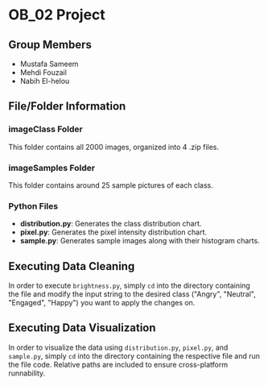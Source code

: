 # OB_02 Project

## Group Members
- Mustafa Sameem
- Mehdi Fouzail
- Nabih El-helou

## File/Folder Information

### imageClass Folder
This folder contains all 2000 images, organized into 4 .zip files.

### imageSamples Folder
This folder contains around 25 sample pictures of each class.

### Python Files
- **distribution.py**: Generates the class distribution chart.
- **pixel.py**: Generates the pixel intensity distribution chart.
- **sample.py**: Generates sample images along with their histogram charts.

## Executing Data Cleaning

In order to execute `brightness.py`, simply `cd` into the directory containing the file and modify the input string to the desired class ("Angry", "Neutral", "Engaged", "Happy") you want to apply the changes on.

## Executing Data Visualization

In order to visualize the data using `distribution.py`, `pixel.py`, and `sample.py`, simply `cd` into the directory containing the respective file and run the file code. Relative paths are included to ensure cross-platform runnability.
